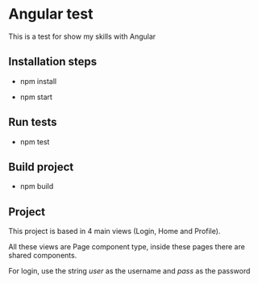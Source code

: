 # Angular test

This is a test for show my skills with Angular

## Installation steps

- npm install

- npm start

## Run tests

- npm test

## Build project

- npm build


## Project

This project is based in 4 main views (Login, Home and Profile).

All these views are Page component type, inside these pages there are shared components.

For login, use the string *user* as the username and *pass* as the password 
